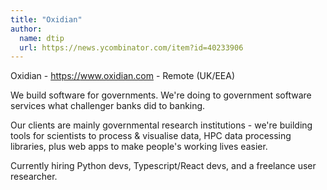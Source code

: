 ```yaml
---
title: "Oxidian"
author:
  name: dtip
  url: https://news.ycombinator.com/item?id=40233906
---
```

Oxidian - <a href="https:&#x2F;&#x2F;www.oxidian.com" rel="nofollow">https:&#x2F;&#x2F;www.oxidian.com</a> - Remote (UK&#x2F;EEA)

We build software for governments. We&#x27;re doing to government software services what challenger banks did to banking.

Our clients are mainly governmental research institutions - we&#x27;re building tools for scientists to process &amp; visualise data, HPC data processing libraries, plus web apps to make people&#x27;s working lives easier.

Currently hiring Python devs, Typescript&#x2F;React devs, and a freelance user researcher.
